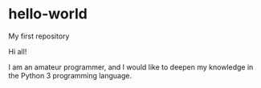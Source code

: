 # hello-world
My first repository

Hi all!

I am an amateur programmer, and I would like to deepen my knowledge in the Python 3 programming language.
